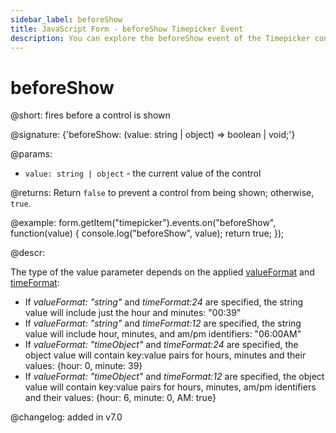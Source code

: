 ```yaml
---
sidebar_label: beforeShow
title: JavaScript Form - beforeShow Timepicker Event 
description: You can explore the beforeShow event of the Timepicker control of Form in the documentation of the DHTMLX JavaScript UI library. Browse developer guides and API reference, try out code examples and live demos, and download a free 30-day evaluation version of DHTMLX Suite.
---
```


# beforeShow

@short: fires before a control is shown

@signature: {'beforeShow: (value: string | object) => boolean | void;'}

@params:
- `value: string | object` - the current value of the control

@returns:
Return `false` to prevent a control from being shown; otherwise, `true`.

@example:
form.getItem("timepicker").events.on("beforeShow", function(value) {
    console.log("beforeShow", value);
    return true;
});

@descr:

The type of the value parameter depends on the applied [valueFormat](form/api/timepicker/api_timepicker_properties.md) and [timeFormat](form/api/timepicker/api_timepicker_properties.md):

- If *valueFormat: "string"*  and *timeFormat:24* are specified, the string value will include just the hour and minutes: "00:39"
- If *valueFormat: "string"*  and *timeFormat:12* are specified, the string value will include hour, minutes, and am/pm identifiers: "06:00AM"
- If *valueFormat: "timeObject"*  and *timeFormat:24* are specified, the object value will contain key:value pairs for hours, minutes and their values: {hour: 0, minute: 39}
- If *valueFormat: "timeObject"*  and *timeFormat:12* are specified, the object value will contain key:value pairs for hours, minutes, am/pm identifiers and their values: {hour: 6, minute: 0, AM: true}

@changelog: added in v7.0
